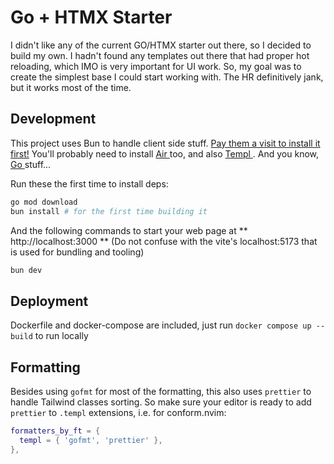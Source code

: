 # Go + HTMX Starter

I didn't like any of the current GO/HTMX starter out there, so I decided to build my own.
I hadn't found any templates out there that had proper hot reloading, which IMO is very important for UI work.
So, my goal was to create the simplest base I could start working with. The HR definitively jank, but it works most of the time.

## Development

This project uses Bun to handle client side stuff. [Pay them a visit to install it first!](https://bun.sh/)
You'll probably need to install [ Air ](https://github.com/air-verse/air) too, and also [ Templ ](https://templ.guide/quick-start/installation). And you know, [ Go ](https://go.dev/doc/install) stuff...

Run these the first time to install deps:
```sh
go mod download
bun install # for the first time building it
```


And the following commands to start your web page at ** http://localhost:3000 ** (Do not confuse with the vite's localhost:5173 that is used for bundling and tooling)
```sh
bun dev
```

## Deployment

Dockerfile and docker-compose are included, just run `docker compose up --build` to run locally

## Formatting

Besides using `gofmt` for most of the formatting, this also uses `prettier` to handle Tailwind classes sorting. So make sure your editor is ready to add `prettier` to `.templ` extensions, i.e. for conform.nvim: 

```lua
formatters_by_ft = {
  templ = { 'gofmt', 'prettier' },
},
```
